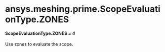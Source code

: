 <a id="ansys-meshing-prime-scopeevaluationtype-zones"></a>

# ansys.meshing.prime.ScopeEvaluationType.ZONES

<a id="ansys.meshing.prime.ScopeEvaluationType.ZONES"></a>

#### ScopeEvaluationType.ZONES *= 4*

Use zones to evaluate the scope.

<!-- !! processed by numpydoc !! -->
